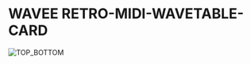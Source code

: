 # WAVEE RETRO-MIDI-WAVETABLE-CARD

![TOP_BOTTOM](https://github.com/user-attachments/assets/71d4acfe-aa0b-4b27-beac-b84fe33abd83)
